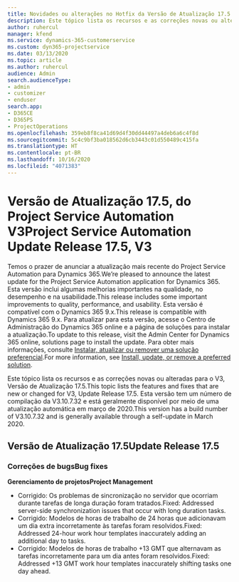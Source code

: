 ```yaml
---
title: Novidades ou alterações no Hotfix da Versão de Atualização 17.5 do Project Service Automation V3
description: Este tópico lista os recursos e as correções novas ou alteradas disponíveis na Versão de Atualização 17.5 do Project Service Automation V3.
author: ruhercul
manager: kfend
ms.service: dynamics-365-customerservice
ms.custom: dyn365-projectservice
ms.date: 03/13/2020
ms.topic: article
ms.author: ruhercul
audience: Admin
search.audienceType:
- admin
- customizer
- enduser
search.app:
- D365CE
- D365PS
- ProjectOperations
ms.openlocfilehash: 359eb8f8ca41d69d4f30dd44497a4deb6a6c4f8d
ms.sourcegitcommit: 5c4c9bf3ba018562d6cb3443c01d550489c415fa
ms.translationtype: HT
ms.contentlocale: pt-BR
ms.lasthandoff: 10/16/2020
ms.locfileid: "4071383"
---
```

# <a name="project-service-automation-update-release-175-v3"></a><span data-ttu-id="664b2-103">Versão de Atualização 17.5, do Project Service Automation V3</span><span class="sxs-lookup"><span data-stu-id="664b2-103">Project Service Automation Update Release 17.5, V3</span></span>

<span data-ttu-id="664b2-104">Temos o prazer de anunciar a atualização mais recente do Project Service Automation para Dynamics 365.</span><span class="sxs-lookup"><span data-stu-id="664b2-104">We’re pleased to announce the latest update for the Project Service Automation application for Dynamics 365.</span></span> <span data-ttu-id="664b2-105">Esta versão inclui algumas melhorias importantes na qualidade, no desempenho e na usabilidade.</span><span class="sxs-lookup"><span data-stu-id="664b2-105">This release includes some important improvements to quality, performance, and usability.</span></span>  <span data-ttu-id="664b2-106">Esta versão é compatível com o Dynamics 365 9.x.</span><span class="sxs-lookup"><span data-stu-id="664b2-106">This release is compatible with Dynamics 365 9.x.</span></span> <span data-ttu-id="664b2-107">Para atualizar para esta versão, acesse o Centro de Administração do Dynamics 365 online e a página de soluções para instalar a atualização.</span><span class="sxs-lookup"><span data-stu-id="664b2-107">To update to this release, visit the Admin Center for Dynamics 365 online, solutions page to install the update.</span></span> <span data-ttu-id="664b2-108">Para obter mais informações, consulte [Instalar, atualizar ou remover uma solução preferencial](https://docs.microsoft.com/power-platform/admin/install-remove-preferred-solution).</span><span class="sxs-lookup"><span data-stu-id="664b2-108">For more information, see [Install, update, or remove a preferred solution](https://docs.microsoft.com/power-platform/admin/install-remove-preferred-solution).</span></span>

<span data-ttu-id="664b2-109">Este tópico lista os recursos e as correções novas ou alteradas para o V3, Versão de Atualização 17.5.</span><span class="sxs-lookup"><span data-stu-id="664b2-109">This topic lists the features and fixes that are new or changed for V3, Update Release 17.5.</span></span> <span data-ttu-id="664b2-110">Esta versão tem um número de compilação da V3.10.7.32 e está geralmente disponível por meio de uma atualização automática em março de 2020.</span><span class="sxs-lookup"><span data-stu-id="664b2-110">This version has a build number of V3.10.7.32 and is generally available through a self-update in March 2020.</span></span>


## <a name="update-release-175"></a><span data-ttu-id="664b2-111">Versão de Atualização 17.5</span><span class="sxs-lookup"><span data-stu-id="664b2-111">Update Release 17.5</span></span>

### <a name="bug-fixes"></a><span data-ttu-id="664b2-112">Correções de bugs</span><span class="sxs-lookup"><span data-stu-id="664b2-112">Bug fixes</span></span>


<span data-ttu-id="664b2-113">**Gerenciamento de projetos**</span><span class="sxs-lookup"><span data-stu-id="664b2-113">**Project Management**</span></span>

- <span data-ttu-id="664b2-114">Corrigido: Os problemas de sincronização no servidor que ocorriam durante tarefas de longa duração foram tratados.</span><span class="sxs-lookup"><span data-stu-id="664b2-114">Fixed: Addressed server-side synchronization issues that occur with long duration tasks.</span></span>
- <span data-ttu-id="664b2-115">Corrigido: Modelos de horas de trabalho de 24 horas que adicionavam um dia extra incorretamente às tarefas foram resolvidos.</span><span class="sxs-lookup"><span data-stu-id="664b2-115">Fixed: Addressed 24-hour work hour templates inaccurately adding an additional day to tasks.</span></span>
- <span data-ttu-id="664b2-116">Corrigido: Modelos de horas de trabalho +13 GMT que alternavam as tarefas incorretamente para um dia antes foram resolvidos.</span><span class="sxs-lookup"><span data-stu-id="664b2-116">Fixed: Addressed +13 GMT work hour templates inaccurately shifting tasks one day ahead.</span></span>


